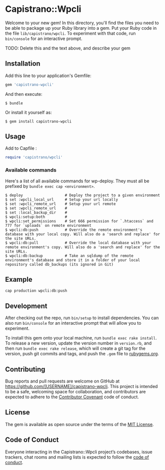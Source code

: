 # Capistrano::Wpcli

Welcome to your new gem! In this directory, you'll find the files you need to be able to package up your Ruby library into a gem. Put your Ruby code in the file `lib/capistrano/wpcli`. To experiment with that code, run `bin/console` for an interactive prompt.

TODO: Delete this and the text above, and describe your gem

## Installation

Add this line to your application's Gemfile:

```ruby
gem 'capistrano-wpcli'
```

And then execute:

    $ bundle

Or install it yourself as:

    $ gem install capistrano-wpcli

## Usage

Add to Capfile :

```ruby
require 'capistrano/wpcli'
```

### Available commands

Here's a list of all available commands for wp-deploy. They must all be prefixed by `bundle exec cap <environment>`.

```
$ deploy                   # Deploy the project to a given environment
$ set :wpcli_local_url     # Setup your url locally
$ set :wpcli_remote_url    # Setup your url remote
$ set :wpcli_remote_url    # 
$ set :local_backup_dir    # 
$ wpcli:setup:both         # 
$ wpcli:set_permissions    # Set 666 permission for `.htaccess` and 777 for `uploads` on remote environment
$ wpcli:db:push            # Override the remote environment's database with your local copy. Will also do a 'search and replace' for the site URLs.
$ wpcli:db:pull            # Override the local database with your remote environment's copy. Will also do a 'search and replace' for the site URLs.
$ wpcli:db:backup          # Take an sqldump of the remote environment's database and store it in a folder of your local repository called db_backups (its ignored in Git)
```

## Example

```
cap production wpcli:db:push
```

## Development

After checking out the repo, run `bin/setup` to install dependencies. You can also run `bin/console` for an interactive prompt that will allow you to experiment.

To install this gem onto your local machine, run `bundle exec rake install`. To release a new version, update the version number in `version.rb`, and then run `bundle exec rake release`, which will create a git tag for the version, push git commits and tags, and push the `.gem` file to [rubygems.org](https://rubygems.org).

## Contributing

Bug reports and pull requests are welcome on GitHub at https://github.com/[USERNAME]/capistrano-wpcli. This project is intended to be a safe, welcoming space for collaboration, and contributors are expected to adhere to the [Contributor Covenant](http://contributor-covenant.org) code of conduct.

## License

The gem is available as open source under the terms of the [MIT License](http://opensource.org/licenses/MIT).

## Code of Conduct

Everyone interacting in the Capistrano::Wpcli project’s codebases, issue trackers, chat rooms and mailing lists is expected to follow the [code of conduct](https://github.com/[USERNAME]/capistrano-wpcli/blob/master/CODE_OF_CONDUCT.md).
